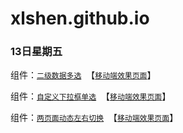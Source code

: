 # xlshen.github.io
### 13日星期五
组件：[`二级数据多选`](https://github.com/xlshen/xlshen.github.io/tree/master/component/multi-data-picker "二级数据多选")  【[`移动端效果页面`](https://xlshen.github.io/component/multi-data-picker/multi-data-picker.html)】    

组件：[`自定义下拉框单选`](https://github.com/xlshen/xlshen.github.io/tree/master/component/downslide "自定义下拉框单选")  【[`移动端效果页面`](https://xlshen.github.io/component/downslide/downslide.html)】  

组件：[`两页面动态左右切换`](https://github.com/xlshen/xlshen.github.io/tree/master/component/touch "两页面动态左右切换")  【[`移动端效果页面`](https://xlshen.github.io/component/touch/index.html)】
